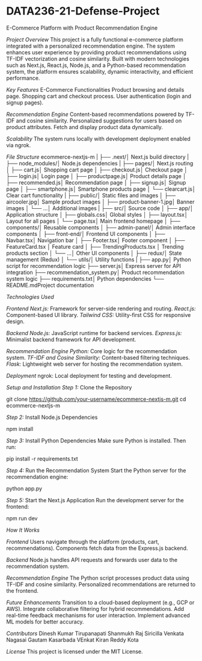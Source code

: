 # DATA236-21-Defense-Project
E-Commerce Platform with Product Recommendation Engine

*Project Overview*
This project is a fully functional e-commerce platform integrated with a personalized recommendation engine. The system enhances user experience by providing product recommendations using TF-IDF vectorization and cosine similarity. Built with modern technologies such as Next.js, React.js, Node.js, and a Python-based recommendation system, the platform ensures scalability, dynamic interactivity, and efficient performance.

*Key Features*
E-Commerce Functionalities
Product browsing and details page.
Shopping cart and checkout process.
User authentication (login and signup pages).

*Recommendation Engine*
Content-based recommendations powered by TF-IDF and cosine similarity.
Personalized suggestions for users based on product attributes.
Fetch and display product data dynamically.

*Scalability*
The system runs locally with development deployment enabled via ngrok.

*File Structure*
ecommerce-nextjs-m
|
├── .next/│   Next.js build directory
|
├── node_modules/│   Node.js dependencies
|
├── pages/│   Next.js routing
│   ├── cart.js│       Shopping cart page
│   ├── checkout.js│       Checkout page
│   ├── login.js│       Login page
│   ├── productpage.js│       Product details page
│   ├── recommended.js│       Recommendation page
│   ├── signup.js│       Signup page
│   ├── smartphone.js│       Smartphone products page
│   └── clearcart.js│       Clear cart functionality
|
├── public/│   Static files and images
│   ├── aircooler.jpg│       Sample product images
│   ├── product-banner-1.jpg│       Banner images
│   └── ...│       Additional images
|
├── src/│   Source code
│   ├── app/│       Application structure
│       ├── globals.css│           Global styles
│       ├── layout.tsx│           Layout for all pages
│       └── page.tsx│           Main frontend homepage
│   ├── components/│       Reusable components
│       ├── admin-panel/│           Admin interface components
│       ├── front-end/│           Frontend UI components
│           ├── Navbar.tsx│               Navigation bar
│           ├── Footer.tsx│               Footer component
│           ├── FeatureCard.tsx
│               Feature card
│           ├── TrendingProducts.tsx
│               Trending products section
│           └── ...│               Other UI components
│   ├── redux/│       State management (Redux)
│   └── utils/│       Utility functions
|
├── app.py│   Python script for recommendation logic
├── server.js│   Express server for API integration
├── recommendation_system.py│   Product recommendation system logic
├── requirements.txt│   Python dependencies
└── README.mdProject documentation

*Technologies Used*

*Frontend*
*Next.js:* Framework for server-side rendering and routing.
*React.js:* Component-based UI library.
*Tailwind CSS:* Utility-first CSS for responsive design.

*Backend*
*Node.js:* JavaScript runtime for backend services.
*Express.js:* Minimalist backend framework for API development.

*Recommendation Engine*
*Python:* Core logic for the recommendation system.
*TF-IDF and Cosine Similarity:* Content-based filtering techniques.
*Flask:* Lightweight web server for hosting the recommendation system.

*Deployment*
ngrok: Local deployment for testing and development.

*Setup and Installation*
*Step 1:* Clone the Repository

git clone https://github.com/your-username/ecommerce-nextjs-m.git
cd ecommerce-nextjs-m

*Step 2:* Install Node.js Dependencies

npm install

*Step 3:* Install Python Dependencies
Make sure Python is installed. Then run:

pip install -r requirements.txt

*Step 4:* Run the Recommendation System
Start the Python server for the recommendation engine:

python app.py

*Step 5:* Start the Next.js Application
Run the development server for the frontend:

npm run dev

*How It Works*

*Frontend*
Users navigate through the platform (products, cart, recommendations).
Components fetch data from the Express.js backend.

*Backend*
Node.js handles API requests and forwards user data to the recommendation system.

*Recommendation Engine*
The Python script processes product data using TF-IDF and cosine similarity.
Personalized recommendations are returned to the frontend.

*Future Enhancements*
Transition to a cloud-based deployment (e.g., GCP or AWS).
Integrate collaborative filtering for hybrid recommendations.
Add real-time feedback mechanisms for user interaction.
Implement advanced ML models for better accuracy.

*Contributors*
Dinesh Kumar Tirupanapati
Shanmukh Raj Siricilla
Venkata Nagasai Gautam Kasarbada
VEnkat Kiran Reddy Kota

*License*
This project is licensed under the MIT License.
